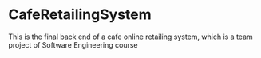 # CafeRetailingSystem
 This is the final back end of a cafe online retailing system, which is a team project of Software Engineering course
